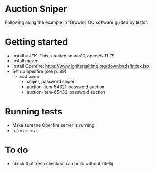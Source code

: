 # Auction Sniper

Following along the example in "Growing OO software guided by tests".

# Getting started

- Install a JDK. This is tested on win10, openjdk 11 (?)
- Install maven
- Install Openfire: https://www.igniterealtime.org/downloads/index.jsp
- Set up openfire (see p. 89)
    - add users:
        - sniper, password sniper
        - auction-item-54321, password auction
        - auction-item-65432, password auction

# Running tests

- Make sure the Openfire server is running
- run `mvn test`

# To do

- check that fresh checkout can build without intellij